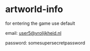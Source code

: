 # artworld-info

for entering the game use default

email: user5@vrolijkheid.nl

password: somesupersecretpassword
